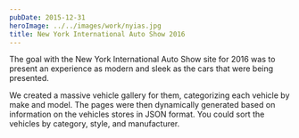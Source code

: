 ```yaml
---
pubDate: 2015-12-31
heroImage: ../../images/work/nyias.jpg
title: New York International Auto Show 2016
---
```


The goal with the New York International Auto Show site for 2016 was to present an experience as modern and sleek as the cars that were being presented.

We created a massive vehicle gallery for them, categorizing each vehicle by make and model. The pages were then dynamically generated based on information on the vehicles stores in JSON format. You could sort the vehicles by category, style, and manufacturer.
